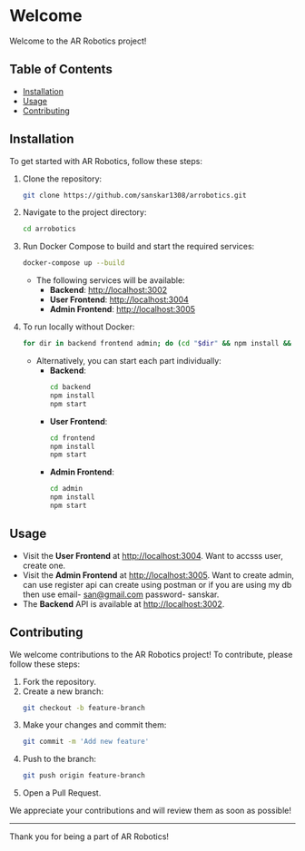 # Welcome

Welcome to the AR Robotics project!

## Table of Contents

- [Installation](#installation)
- [Usage](#usage)
- [Contributing](#contributing)

## Installation

To get started with AR Robotics, follow these steps:

1. Clone the repository:
   ```sh
   git clone https://github.com/sanskar1308/arrobotics.git
   ```
2. Navigate to the project directory:
   ```sh
   cd arrobotics
   ```
3. Run Docker Compose to build and start the required services:

   ```sh
   docker-compose up --build
   ```

   - The following services will be available:
     - **Backend**: [http://localhost:3002](http://localhost:3002)
     - **User Frontend**: [http://localhost:3004](http://localhost:3004)
     - **Admin Frontend**: [http://localhost:3005](http://localhost:3005)

4. To run locally without Docker:
   ```sh
   for dir in backend frontend admin; do (cd "$dir" && npm install && npm start); done
   ```
   - Alternatively, you can start each part individually:
     - **Backend**:
       ```sh
       cd backend
       npm install
       npm start
       ```
     - **User Frontend**:
       ```sh
       cd frontend
       npm install
       npm start
       ```
     - **Admin Frontend**:
       ```sh
       cd admin
       npm install
       npm start
       ```

## Usage

- Visit the **User Frontend** at [http://localhost:3004](http://localhost:3004). Want to accsss user, create one.
- Visit the **Admin Frontend** at [http://localhost:3005](http://localhost:3005). Want to create admin, can use register api can create using postman or if you are using my db then use email- san@gmail.com password- sanskar.
- The **Backend** API is available at [http://localhost:3002](http://localhost:3002).

## Contributing

We welcome contributions to the AR Robotics project! To contribute, please follow these steps:

1. Fork the repository.
2. Create a new branch:
   ```sh
   git checkout -b feature-branch
   ```
3. Make your changes and commit them:
   ```sh
   git commit -m 'Add new feature'
   ```
4. Push to the branch:
   ```sh
   git push origin feature-branch
   ```
5. Open a Pull Request.

We appreciate your contributions and will review them as soon as possible!

---

Thank you for being a part of AR Robotics!
